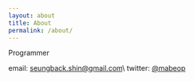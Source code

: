 ```yaml
---
layout: about
title: About
permalink: /about/
---
```


Programmer

email: <seungback.shin@gmail.com>\\
twitter: [@mabeop](https://twitter.com/mabeop)
